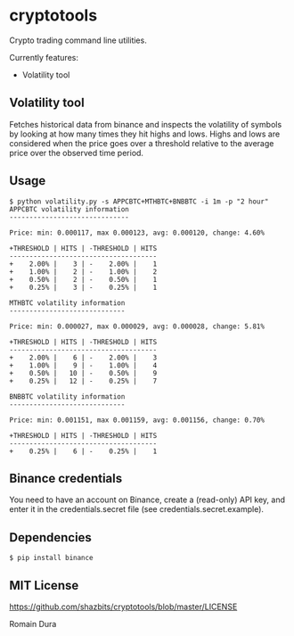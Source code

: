 cryptotools
===========

Crypto trading command line utilities.

Currently features:
* Volatility tool


## Volatility tool

Fetches historical data from binance and inspects the volatility of symbols by looking at how many times they hit highs and lows. Highs and lows are considered when the price goes over a threshold relative to the average price over the observed time period.


## Usage

```
$ python volatility.py -s APPCBTC+MTHBTC+BNBBTC -i 1m -p "2 hour"
APPCBTC volatility information
------------------------------

Price: min: 0.000117, max 0.000123, avg: 0.000120, change: 4.60%

+THRESHOLD | HITS | -THRESHOLD | HITS
-------------------------------------
+    2.00% |    3 | -    2.00% |    1
+    1.00% |    2 | -    1.00% |    2
+    0.50% |    2 | -    0.50% |    1
+    0.25% |    3 | -    0.25% |    1

MTHBTC volatility information
-----------------------------

Price: min: 0.000027, max 0.000029, avg: 0.000028, change: 5.81%

+THRESHOLD | HITS | -THRESHOLD | HITS
-------------------------------------
+    2.00% |    6 | -    2.00% |    3
+    1.00% |    9 | -    1.00% |    4
+    0.50% |   10 | -    0.50% |    9
+    0.25% |   12 | -    0.25% |    7

BNBBTC volatility information
-----------------------------

Price: min: 0.001151, max 0.001159, avg: 0.001156, change: 0.70%

+THRESHOLD | HITS | -THRESHOLD | HITS
-------------------------------------
+    0.25% |    6 | -    0.25% |    1
```

## Binance credentials

You need to have an account on Binance, create a (read-only) API key, and enter it in the credentials.secret file (see credentials.secret.example).


## Dependencies

```
$ pip install binance
```


## MIT License

https://github.com/shazbits/cryptotools/blob/master/LICENSE

Romain Dura
